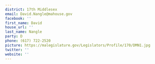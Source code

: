 ```yaml
---
district: 17th Middlesex
email: David.Nangle@mahouse.gov
facebook: ''
first_name: David
house_url: ''
last_name: Nangle
party: D
phone: (617) 722-2520
picture: https://malegislature.gov/Legislators/Profile/170/DMN1.jpg
twitter: ''
website: ''
---
```

